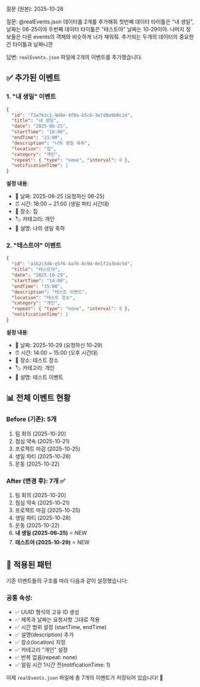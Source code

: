 질문 (원본):
2025-10-28

질문: @realEvents.json 데이터를 2개를 추가해줘
첫번째 데이터 타이틀은  "내 생일", 날짜는 06-25이야
두번째 데이터 타이틀은 "테스트야" 날짜는 10-29이야. 나머지 정보들은 다른 events의 객체와 비슷하게 너가 채워줘. 
추가되는 두개의 데이터의 중요한건 타이틀과 날짜니깐

답변:
`realEvents.json` 파일에 2개의 이벤트를 추가했습니다.

## ✅ 추가된 이벤트

### 1. "내 생일" 이벤트
```json
{
  "id": "f3a7b2c1-9d4e-4f8a-b5c6-3e7d8a9b0c1d",
  "title": "내 생일",
  "date": "2025-06-25",
  "startTime": "18:00",
  "endTime": "21:00",
  "description": "나의 생일 축하",
  "location": "집",
  "category": "개인",
  "repeat": { "type": "none", "interval": 0 },
  "notificationTime": 1
}
```

**설정 내용**:
- 📅 날짜: 2025-06-25 (요청하신 06-25)
- ⏰ 시간: 18:00 ~ 21:00 (생일 파티 시간대)
- 📍 장소: 집
- 🏷️ 카테고리: 개인
- 📝 설명: 나의 생일 축하

### 2. "테스트야" 이벤트
```json
{
  "id": "a1b2c3d4-e5f6-4a7b-8c9d-0e1f2a3b4c5d",
  "title": "테스트야",
  "date": "2025-10-29",
  "startTime": "14:00",
  "endTime": "15:00",
  "description": "테스트 이벤트",
  "location": "테스트 장소",
  "category": "개인",
  "repeat": { "type": "none", "interval": 0 },
  "notificationTime": 1
}
```

**설정 내용**:
- 📅 날짜: 2025-10-29 (요청하신 10-29)
- ⏰ 시간: 14:00 ~ 15:00 (오후 시간대)
- 📍 장소: 테스트 장소
- 🏷️ 카테고리: 개인
- 📝 설명: 테스트 이벤트

## 📊 전체 이벤트 현황

### Before (기존): 5개
1. 팀 회의 (2025-10-20)
2. 점심 약속 (2025-10-21)
3. 프로젝트 마감 (2025-10-25)
4. 생일 파티 (2025-10-28)
5. 운동 (2025-10-22)

### After (변경 후): 7개 ✅
1. 팀 회의 (2025-10-20)
2. 점심 약속 (2025-10-21)
3. 프로젝트 마감 (2025-10-25)
4. 생일 파티 (2025-10-28)
5. 운동 (2025-10-22)
6. **내 생일 (2025-06-25)** ⭐ NEW
7. **테스트야 (2025-10-29)** ⭐ NEW

## 🎯 적용된 패턴

기존 이벤트들의 구조를 따라 다음과 같이 설정했습니다:

### 공통 속성:
- ✅ UUID 형식의 고유 ID 생성
- ✅ 제목과 날짜는 요청사항 그대로 적용
- ✅ 시간 범위 설정 (startTime, endTime)
- ✅ 설명(description) 추가
- ✅ 장소(location) 지정
- ✅ 카테고리 "개인" 설정
- ✅ 반복 없음(repeat: none)
- ✅ 알림 시간 1시간 전(notificationTime: 1)

이제 `realEvents.json` 파일에 총 7개의 이벤트가 저장되어 있습니다! 🎉

